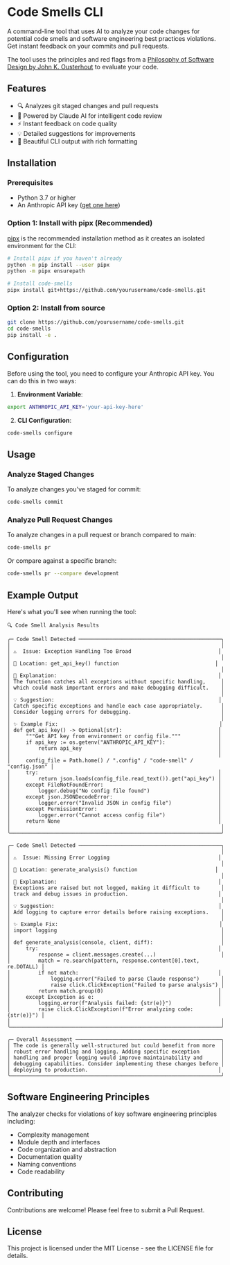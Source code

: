 # Code Smells CLI

A command-line tool that uses AI to analyze your code changes for potential code smells and software engineering best practices violations. Get instant feedback on your commits and pull requests.

The tool uses the principles and red flags from a [Philosophy of Software Design by John K. Ousterhout](https://www.amazon.com/Philosophy-Software-Design-John-Ousterhout/dp/1732102201) to evaluate your code.

## Features

- 🔍 Analyzes git staged changes and pull requests
- 🤖 Powered by Claude AI for intelligent code review
- ⚡ Instant feedback on code quality
- 💡 Detailed suggestions for improvements
- 🎨 Beautiful CLI output with rich formatting

## Installation

### Prerequisites

- Python 3.7 or higher
- An Anthropic API key ([get one here](https://www.anthropic.com/))

### Option 1: Install with pipx (Recommended)

[pipx](https://pypa.github.io/pipx/) is the recommended installation method as it creates an isolated environment for the CLI:

```bash
# Install pipx if you haven't already
python -m pip install --user pipx
python -m pipx ensurepath

# Install code-smells
pipx install git+https://github.com/yourusername/code-smells.git
```

### Option 2: Install from source

```bash
git clone https://github.com/yourusername/code-smells.git
cd code-smells
pip install -e .
```

## Configuration

Before using the tool, you need to configure your Anthropic API key. You can do this in two ways:

1. **Environment Variable**:
```bash
export ANTHROPIC_API_KEY='your-api-key-here'
```

2. **CLI Configuration**:
```bash
code-smells configure
```

## Usage

### Analyze Staged Changes

To analyze changes you've staged for commit:

```bash
code-smells commit
```

### Analyze Pull Request Changes

To analyze changes in a pull request or branch compared to main:

```bash
code-smells pr
```

Or compare against a specific branch:

```bash
code-smells pr --compare development
```

## Example Output

Here's what you'll see when running the tool:

```
🔍 Code Smell Analysis Results

╭─ Code Smell Detected ──────────────────────────────────────────────╮
│                                                                    │
│ ⚠️  Issue: Exception Handling Too Broad                            │
│                                                                    │
│ 📍 Location: get_api_key() function                               │
│                                                                    │
│ 💭 Explanation:                                                    │
│ The function catches all exceptions without specific handling,     │
│ which could mask important errors and make debugging difficult.    │
│                                                                    │
│ 💡 Suggestion:                                                     │
│ Catch specific exceptions and handle each case appropriately.      │
│ Consider logging errors for debugging.                             │
│                                                                    │
│ ✨ Example Fix:                                                    │
│ def get_api_key() -> Optional[str]:                               │
│     """Get API key from environment or config file."""            │
│     if api_key := os.getenv("ANTHROPIC_API_KEY"):                 │
│         return api_key                                            │
│                                                                   │
│     config_file = Path.home() / ".config" / "code-smell" / "config.json" │
│     try:                                                          │
│         return json.loads(config_file.read_text()).get("api_key") │
│     except FileNotFoundError:                                     │
│         logger.debug("No config file found")                      │
│     except json.JSONDecodeError:                                  │
│         logger.error("Invalid JSON in config file")               │
│     except PermissionError:                                       │
│         logger.error("Cannot access config file")                 │
│     return None                                                   │
│                                                                    │
╰────────────────────────────────────────────────────────────────────╯

╭─ Code Smell Detected ──────────────────────────────────────────────╮
│                                                                    │
│ ⚠️  Issue: Missing Error Logging                                   │
│                                                                    │
│ 📍 Location: generate_analysis() function                         │
│                                                                    │
│ 💭 Explanation:                                                    │
│ Exceptions are raised but not logged, making it difficult to       │
│ track and debug issues in production.                             │
│                                                                    │
│ 💡 Suggestion:                                                     │
│ Add logging to capture error details before raising exceptions.    │
│                                                                    │
│ ✨ Example Fix:                                                    │
│ import logging                                                     │
│                                                                    │
│ def generate_analysis(console, client, diff):                      │
│     try:                                                          │
│         response = client.messages.create(...)                     │
│         match = re.search(pattern, response.content[0].text, re.DOTALL) │
│         if not match:                                             │
│             logging.error("Failed to parse Claude response")       │
│             raise click.ClickException("Failed to parse analysis") │
│         return match.group(0)                                     │
│     except Exception as e:                                        │
│         logging.error(f"Analysis failed: {str(e)}")               │
│         raise click.ClickException(f"Error analyzing code: {str(e)}") │
│                                                                    │
╰────────────────────────────────────────────────────────────────────╯

╭─ Overall Assessment ───────────────────────────────────────────────╮
│ The code is generally well-structured but could benefit from more  │
│ robust error handling and logging. Adding specific exception       │
│ handling and proper logging would improve maintainability and      │
│ debugging capabilities. Consider implementing these changes before │
│ deploying to production.                                          │
╰────────────────────────────────────────────────────────────────────╯
```

## Software Engineering Principles

The analyzer checks for violations of key software engineering principles including:

- Complexity management
- Module depth and interfaces
- Code organization and abstraction
- Documentation quality
- Naming conventions
- Code readability

## Contributing

Contributions are welcome! Please feel free to submit a Pull Request.

## License

This project is licensed under the MIT License - see the LICENSE file for details.
